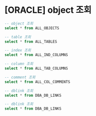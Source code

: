 
# [ORACLE] object 조회

```sql 
-- object 조회
select * from ALL_OBJECTS
```

```sql 
-- table 조회
select * from ALL_TABLES
```

```sql 
-- index 조회
select * from ALL_IND_COLUMNS
```

```sql 
-- column 조회
select * from ALL_TAB_COLUMNS
```

```sql 
-- comment 조회
select * from ALL_COL_COMMENTS
```

```sql 
-- dblink 조회
select * from DBA_DB_LINKS
```

```sql 
-- dblink 조회
select * from DBA_DB_LINKS
```


<!--stackedit_data:
eyJoaXN0b3J5IjpbLTE1OTQ3MjMyODBdfQ==
-->